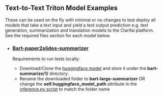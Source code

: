 ## Text-to-Text Triton Model Examples

These can be used on the fly with minimal or no changes to test deploy all models that take a text input and yield a text output prediction e.g. text generation, summarization and translation models to the Clarifai platform. See the required files section for each model below.

* ### [Bart-paper2slides-summarizer](https://huggingface.co/com3dian/Bart-large-paper2slides-summarizer)

	Requirements to run tests locally:

	* Download/Clone the [huggingface model](https://huggingface.co/com3dian/Bart-large-paper2slides-summarizer) and store it under the **bart-summarize/1/** directory.
	* Rename the downloaded folder to **bart-large-summarizer** OR change the **self.huggingface_model_path** attribute in the [inference.py script](./bart-summarize/1/inference.py) to match the folder name
